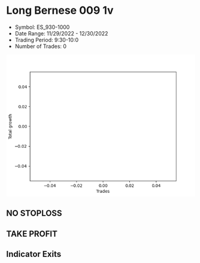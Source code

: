 # Long Bernese 009 1v 
- Symbol: ES_930-1000
- Date Range: 11/29/2022 - 12/30/2022
- Trading Period: 9:30-10:0
- Number of Trades: 0

![Plot](LongBernese0091vES_930-1000.png)
## NO STOPLOSS














## TAKE PROFIT











## Indicator Exits

